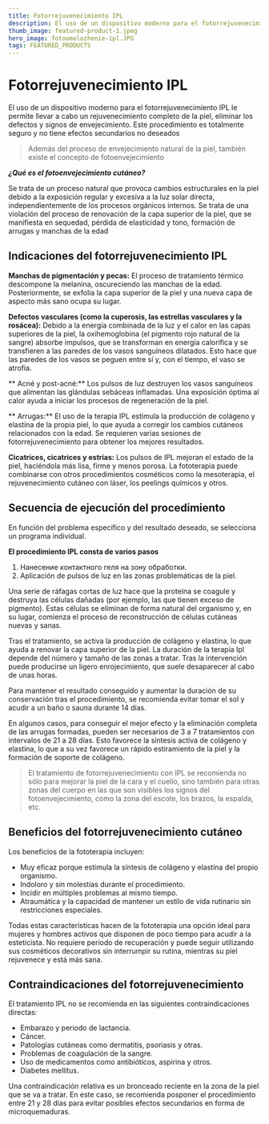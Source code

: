 ```yaml
---
title: Fotorrejuvenecimiento IPL
description: El uso de un dispositivo moderno para el fotorrejuvenecimiento IPL le permite llevar a cabo un rejuvenecimiento completo de la piel, eliminar los defectos y signos de envejecimiento. Este procedimiento es totalmente seguro y no tiene efectos secundarios no deseados
thumb_image: featured-product-1.jpeg
hero_image: fotoomolozhenie-ipl.JPG
tags: FEATURED_PRODUCTS
---
```


# Fotorrejuvenecimiento IPL

El uso de un dispositivo moderno para el fotorrejuvenecimiento IPL le permite llevar a cabo un rejuvenecimiento completo de la piel, eliminar los defectos y signos de envejecimiento. Este procedimiento es totalmente seguro y no tiene efectos secundarios no deseados

> Además del proceso de envejecimiento natural de la piel, también existe el concepto de fotoenvejecimiento

_**¿Qué es el fotoenvejecimiento cutáneo?**_

Se trata de un proceso natural que provoca cambios estructurales en la piel debido a la exposición regular y excesiva a la luz solar directa, independientemente de los procesos orgánicos internos. Se trata de una violación del proceso de renovación de la capa superior de la piel, que se manifiesta en sequedad, pérdida de elasticidad y tono, formación de arrugas y manchas de la edad

## Indicaciones del fotorrejuvenecimiento IPL

**Manchas de pigmentación y pecas:** El proceso de tratamiento térmico descompone la melanina, oscureciendo las manchas de la edad. Posteriormente, se exfolia la capa superior de la piel y una nueva capa de aspecto más sano ocupa su lugar.

**Defectos vasculares (como la cuperosis, las estrellas vasculares y la rosácea):** Debido a la energía combinada de la luz y el calor en las capas superiores de la piel, la oxihemoglobina (el pigmento rojo natural de la sangre) absorbe impulsos, que se transforman en energía calorífica y se transfieren a las paredes de los vasos sanguíneos dilatados. Esto hace que las paredes de los vasos se peguen entre sí y, con el tiempo, el vaso se atrofia.

\*\* Acné y post-acné:\*\* Los pulsos de luz destruyen los vasos sanguíneos que alimentan las glándulas sebáceas inflamadas. Una exposición óptima al calor ayuda a iniciar los procesos de regeneración de la piel.

\*\* Arrugas:\*\* El uso de la terapia IPL estimula la producción de colágeno y elastina de la propia piel, lo que ayuda a corregir los cambios cutáneos relacionados con la edad. Se requieren varias sesiones de fotorrejuvenecimiento para obtener los mejores resultados.

**Cicatrices, cicatrices y estrías:** Los pulsos de IPL mejoran el estado de la piel, haciéndola más lisa, firme y menos porosa. La fototerapia puede combinarse con otros procedimientos cosméticos como la mesoterapia, el rejuvenecimiento cutáneo con láser, los peelings químicos y otros.

## Secuencia de ejecución del procedimiento

En función del problema específico y del resultado deseado, se selecciona un programa individual.

**El procedimiento IPL consta de varios pasos**

1. Нанесение контактного геля на зону обработки.
2. Aplicación de pulsos de luz en las zonas problemáticas de la piel.

Una serie de ráfagas cortas de luz hace que la proteína se coagule y destruya las células dañadas (por ejemplo, las que tienen exceso de pigmento). Estas células se eliminan de forma natural del organismo y, en su lugar, comienza el proceso de reconstrucción de células cutáneas nuevas y sanas.

Tras el tratamiento, se activa la producción de colágeno y elastina, lo que ayuda a renovar la capa superior de la piel. La duración de la terapia Ipl depende del número y tamaño de las zonas a tratar. Tras la intervención puede producirse un ligero enrojecimiento, que suele desaparecer al cabo de unas horas.

Para mantener el resultado conseguido y aumentar la duración de su conservación tras el procedimiento, se recomienda evitar tomar el sol y acudir a un baño o sauna durante 14 días.

En algunos casos, para conseguir el mejor efecto y la eliminación completa de las arrugas formadas, pueden ser necesarios de 3 a 7 tratamientos con intervalos de 21 a 28 días. Esto favorece la síntesis activa de colágeno y elastina, lo que a su vez favorece un rápido estiramiento de la piel y la formación de soporte de colágeno.

> El tratamiento de fotorrejuvenecimiento con IPL se recomienda no sólo para mejorar la piel de la cara y el cuello, sino también para otras zonas del cuerpo en las que son visibles los signos del fotoenvejecimiento, como la zona del escote, los brazos, la espalda, etc.

## Beneficios del fotorrejuvenecimiento cutáneo

Los beneficios de la fototerapia incluyen:

- Muy eficaz porque estimula la síntesis de colágeno y elastina del propio organismo.
- Indoloro y sin molestias durante el procedimiento.
- Incidir en múltiples problemas al mismo tiempo.
- Atraumática y la capacidad de mantener un estilo de vida rutinario sin restricciones especiales.

Todas estas características hacen de la fototerapia una opción ideal para mujeres y hombres activos que disponen de poco tiempo para acudir a la esteticista. No requiere periodo de recuperación y puede seguir utilizando sus cosméticos decorativos sin interrumpir su rutina, mientras su piel rejuvenece y está más sana.

## Contraindicaciones del fotorrejuvenecimiento

El tratamiento IPL no se recomienda en las siguientes contraindicaciones directas:

- Embarazo y periodo de lactancia.
- Cáncer.
- Patologías cutáneas como dermatitis, psoriasis y otras.
- Problemas de coagulación de la sangre.
- Uso de medicamentos como antibióticos, aspirina y otros.
- Diabetes mellitus.

Una contraindicación relativa es un bronceado reciente en la zona de la piel que se va a tratar. En este caso, se recomienda posponer el procedimiento entre 21 y 28 días para evitar posibles efectos secundarios en forma de microquemaduras.
